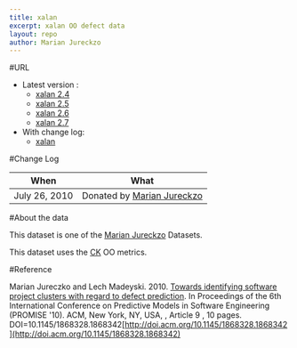 ```yaml
---
title: xalan
excerpt: xalan OO defect data
layout: repo
author: Marian Jureckzo
---
```



#URL

  * Latest version :
    * [xalan 2.4](https://terapromise.csc.ncsu.edu:8443/svn/repo/defect/ck/xalan/xalan-2.4.csv)
    * [xalan 2.5](https://terapromise.csc.ncsu.edu:8443/svn/repo/defect/ck/xalan/xalan-2.5.csv)
    * [xalan 2.6](https://terapromise.csc.ncsu.edu:8443/svn/repo/defect/ck/xalan/xalan-2.6.csv)
    * [xalan 2.7](https://terapromise.csc.ncsu.edu:8443/svn/repo/defect/ck/xalan/xalan-2.7.csv)
  * With change log:
    * [xalan](https://terapromise.csc.ncsu.edu:8443/svn/repo/defect/ck/xalan/)

#Change Log

When | What
---- | ----
July 26, 2010 | Donated by [Marian Jureckzo](MarianJureczko)

#About the data

This dataset is one of the [Marian Jureckzo](MarianJureczko) Datasets.

This dataset uses the [CK](/repo/defect/ck) OO metrics.

#Reference

Marian Jureczko and Lech Madeyski. 2010. [Towards identifying software project clusters with regard to defect prediction](http://dl.acm.org/citation.cfm?id=1868328.1868342&coll=DL&dl=GUIDE&CFID=96280125&CFTOKEN=47274353). In
Proceedings of the 6th International Conference on Predictive
Models in Software Engineering (PROMISE '10). ACM, New York,
NY, USA, , Article 9 , 10 pages. DOI=10.1145/1868328.1868342[http://doi.acm.org/10.1145/1868328.1868342](http://doi.acm.org/10.1145/1868328.1868342)
